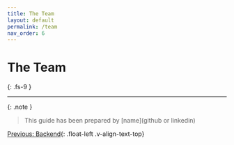 ```yaml
---
title: The Team
layout: default
permalink: /team
nav_order: 6
---
```


# The Team
{: .fs-9 }

---

{: .note }
> This guide has been prepared by [name](github or linkedin)


[Previous: Backend](Example/Website){: .float-left .v-align-text-top}